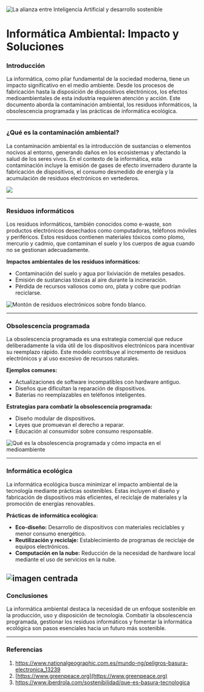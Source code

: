 ![La alianza entre Inteligencia Artificial y desarrollo sostenible](https://www.sostenibilidad.com/media/816991/inteligenci-artificial-en-%C3%A1rbol.jpg)
# Informática Ambiental: Impacto y Soluciones




### Introducción
La informática, como pilar fundamental de la sociedad moderna, tiene un impacto significativo en el medio ambiente. Desde los procesos de fabricación hasta la disposición de dispositivos electrónicos, los efectos medioambientales de esta industria requieren atención y acción. Este documento aborda la contaminación ambiental, los residuos informáticos, la obsolescencia programada y las prácticas de informática ecológica.

---

### ¿Qué es la contaminación ambiental?

La contaminación ambiental es la introducción de sustancias o elementos nocivos al entorno, generando daños en los ecosistemas y afectando la salud de los seres vivos. En el contexto de la informática, esta contaminación incluye la emisión de gases de efecto invernadero durante la fabricación de dispositivos, el consumo desmedido de energía y la acumulación de residuos electrónicos en vertederos.

![](https://img.freepik.com/vector-gratis/ilustracion-contaminaciones-tierra_1308-39766.jpg?ga=GA1.1.1938946437.1733908447&semt=ais_hybrid)

---

### Residuos informáticos

Los residuos informáticos, también conocidos como e-waste, son productos electrónicos desechados como computadoras, teléfonos móviles y periféricos. Estos residuos contienen materiales tóxicos como plomo, mercurio y cadmio, que contaminan el suelo y los cuerpos de agua cuando no se gestionan adecuadamente.

**Impactos ambientales de los residuos informáticos:**
- Contaminación del suelo y agua por lixiviación de metales pesados.
- Emisión de sustancias tóxicas al aire durante la incineración.
- Pérdida de recursos valiosos como oro, plata y cobre que podrían reciclarse.


![Montón de residuos electrónicos sobre fondo blanco.](https://img.freepik.com/fotos-premium/monton-residuos-electronicos-sobre-fondo-blanco_894067-15351.jpg)



---

### Obsolescencia programada

La obsolescencia programada es una estrategia comercial que reduce deliberadamente la vida útil de los dispositivos electrónicos para incentivar su reemplazo rápido. Este modelo contribuye al incremento de residuos electrónicos y al uso excesivo de recursos naturales.

**Ejemplos comunes:**
- Actualizaciones de software incompatibles con hardware antiguo.
- Diseños que dificultan la reparación de dispositivos.
- Baterías no reemplazables en teléfonos inteligentes.

**Estrategias para combatir la obsolescencia programada:**
- Diseño modular de dispositivos.
- Leyes que promuevan el derecho a reparar.
- Educación al consumidor sobre consumo responsable.

![Qué es la obsolescencia programada y cómo impacta en el medioambiente](https://economiasustentable.com/wp-content/uploads/2023/06/celulares-rotos-basura-2.jpg)


---

### Informática ecológica

La informática ecológica busca minimizar el impacto ambiental de la tecnología mediante prácticas sostenibles. Estas incluyen el diseño y fabricación de dispositivos más eficientes, el reciclaje de materiales y la promoción de energías renovables.

**Prácticas de informática ecológica:**
- **Eco-diseño:** Desarrollo de dispositivos con materiales reciclables y menor consumo energético.
- **Reutilización y reciclaje:** Establecimiento de programas de reciclaje de equipos electrónicos.
- **Computación en la nube:** Reducción de la necesidad de hardware local mediante el uso de servicios en la nube.


![imagen centrada](https://media.istockphoto.com/id/1315096305/es/foto/concepto-de-%C3%A9tica-de-computaci%C3%B3n-verde-tecnolog%C3%ADa-verde-ti-verde-csr-y-%C3%A9tica-de-ti.jpg?s=612x612&w=0&k=20&c=exBor7L1DoS632O1Ly6V4WgcQ-IVrE5K3uH7wBOZUtQ=)
---

### Conclusiones

La informática ambiental destaca la necesidad de un enfoque sostenible en la producción, uso y disposición de tecnología. Combatir la obsolescencia programada, gestionar los residuos informáticos y fomentar la informática ecológica son pasos esenciales hacia un futuro más sostenible.

---

### Referencias

1. https://www.nationalgeographic.com.es/mundo-ng/peligros-basura-electronica_13239 
2.  [https://www.greenpeace.org](https://www.greenpeace.org)  
3. https://www.iberdrola.com/sostenibilidad/que-es-basura-tecnologica 
